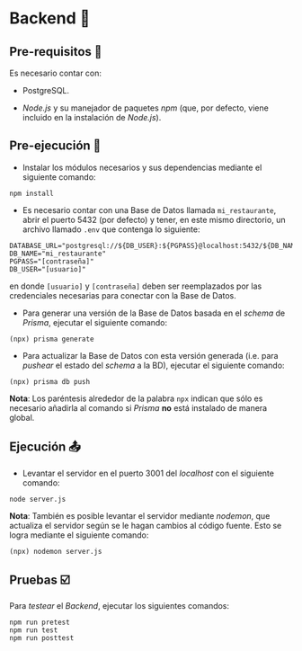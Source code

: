 # Backend :black_square_button:

## Pre-requisitos :memo:

Es necesario contar con:

- PostgreSQL.

- *Node.js* y su manejador de paquetes *npm* (que, por defecto, viene incluido en la instalación de *Node.js*).

## Pre-ejecución :nut_and_bolt:

- Instalar los módulos necesarios y sus dependencias mediante el siguiente comando:
```
npm install
```

- Es necesario contar con una Base de Datos llamada `mi_restaurante`, abrir el puerto 5432 (por defecto) y tener, en este mismo directorio, un archivo llamado `.env` que contenga lo siguiente:
```
DATABASE_URL="postgresql://${DB_USER}:${PGPASS}@localhost:5432/${DB_NAME}"
DB_NAME="mi_restaurante"
PGPASS="[contraseña]"
DB_USER="[usuario]"
```
en donde `[usuario]` y `[contraseña]` deben ser reemplazados por las credenciales necesarias para conectar con la Base de Datos.

- Para generar una versión de la Base de Datos basada en el *schema* de *Prisma*, ejecutar el siguiente comando:
```
(npx) prisma generate
```

- Para actualizar la Base de Datos con esta versión generada (i.e. para *pushear* el estado del *schema* a la BD), ejecutar el siguiente comando:
```
(npx) prisma db push
```

**Nota**: Los paréntesis alrededor de la palabra `npx` indican que sólo es necesario añadirla al comando si *Prisma* **no** está instalado de manera global.

## Ejecución :outbox_tray:

- Levantar el servidor en el puerto 3001 del *localhost* con el siguiente comando: 
```
node server.js
```

**Nota**: También es posible levantar el servidor mediante *nodemon*, que actualiza el servidor según se le hagan cambios al código fuente. Esto se logra mediante el siguiente comando:
```
(npx) nodemon server.js
```

## Pruebas :ballot_box_with_check:

Para *testear* el *Backend*, ejecutar los siguientes comandos:
```
npm run pretest
npm run test
npm run posttest
```
